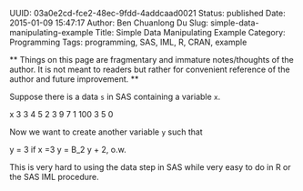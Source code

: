 UUID: 03a0e2cd-fce2-48ec-9fdd-4addcaad0021
Status: published
Date: 2015-01-09 15:47:17
Author: Ben Chuanlong Du
Slug: simple-data-manipulating-example
Title: Simple Data Manipulating Example
Category: Programming
Tags: programming, SAS, IML, R, CRAN, example

**
Things on this page are
fragmentary and immature notes/thoughts of the author.
It is not meant to readers
but rather for convenient reference of the author and future improvement.
**

Suppose there is a data `s` in SAS containing a variable `x`.

x
3
3
4
5
2
3
9
7
1
100
3
5
0

Now we want to create another variable `y` such that

y = 3 if x =3
y = B_2 y + 2, o.w.


This is very hard to using the data step in SAS 
while very easy to do in R or the SAS IML procedure.
